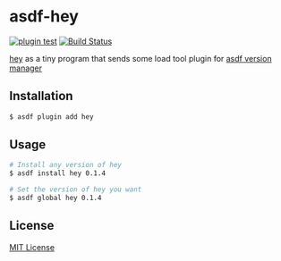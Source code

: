 # asdf-hey

[![plugin test](https://github.com/raimon49/asdf-hey/workflows/plugin%20test/badge.svg)](https://github.com/raimon49/asdf-hey/actions/workflows/asdf.yml)
[![Build Status](https://travis-ci.org/raimon49/asdf-hey.svg?branch=master)](https://travis-ci.org/raimon49/asdf-hey)

[hey](https://github.com/rakyll/hey) as a tiny program that sends some load tool plugin for [asdf version manager](https://asdf-vm.com/)

## Installation

```bash
$ asdf plugin add hey
```

## Usage

```bash
# Install any version of hey
$ asdf install hey 0.1.4

# Set the version of hey you want
$ asdf global hey 0.1.4
```

## License

[MIT License](LICENSE)
